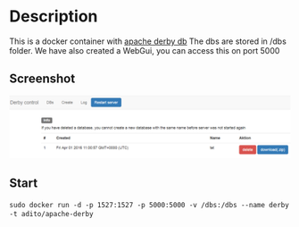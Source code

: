 # Description
This is a docker container with [apache derby db](https://db.apache.org/derby/)
The dbs are stored in /dbs folder. We have also created a WebGui, you can access this on port 5000

## Screenshot
![derby-gui](/screenshot/derby.PNG)

## Start
    sudo docker run -d -p 1527:1527 -p 5000:5000 -v /dbs:/dbs --name derby -t adito/apache-derby
